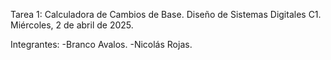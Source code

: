 Tarea 1: Calculadora de Cambios de Base.
Diseño de Sistemas Digitales C1.
Miércoles, 2 de abril de 2025.

Integrantes:
-Branco Avalos.
-Nicolás Rojas.